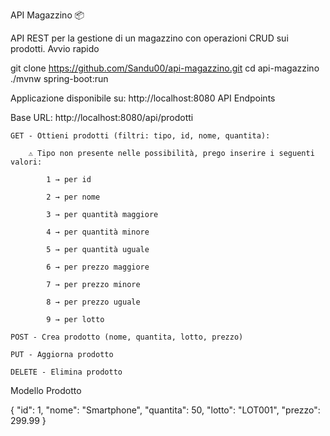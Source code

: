 API Magazzino 📦

API REST per la gestione di un magazzino con operazioni CRUD sui prodotti.
Avvio rapido

git clone https://github.com/Sandu00/api-magazzino.git
cd api-magazzino
./mvnw spring-boot:run

Applicazione disponibile su: http://localhost:8080
API Endpoints

Base URL: http://localhost:8080/api/prodotti

    GET - Ottieni prodotti (filtri: tipo, id, nome, quantita):

        ⚠️ Tipo non presente nelle possibilità, prego inserire i seguenti valori:

            1 → per id

            2 → per nome

            3 → per quantità maggiore

            4 → per quantità minore

            5 → per quantità uguale

            6 → per prezzo maggiore

            7 → per prezzo minore

            8 → per prezzo uguale

            9 → per lotto

    POST - Crea prodotto (nome, quantita, lotto, prezzo)

    PUT - Aggiorna prodotto

    DELETE - Elimina prodotto

Modello Prodotto

{
  "id": 1,
  "nome": "Smartphone",
  "quantita": 50,
  "lotto": "LOT001",
  "prezzo": 299.99
}

